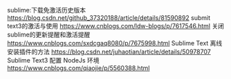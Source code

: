 sublime:下载免激活历史版本
						https://blog.csdn.net/github_37320188/article/details/81590892
submit text3的激活与使用
						https://www.cnblogs.com/ldw-blogs/p/7617546.html
关闭sublime的更新提醒和激活提醒
							https://www.cnblogs.com/sxdcgaq8080/p/7675998.html
Sublime Text 离线安装插件的方法
							https://blog.csdn.net/juhaotian/article/details/50978707
Sublime Text3 配置 NodeJs 环境
							 https://www.cnblogs.com/qiaojie/p/5560388.html